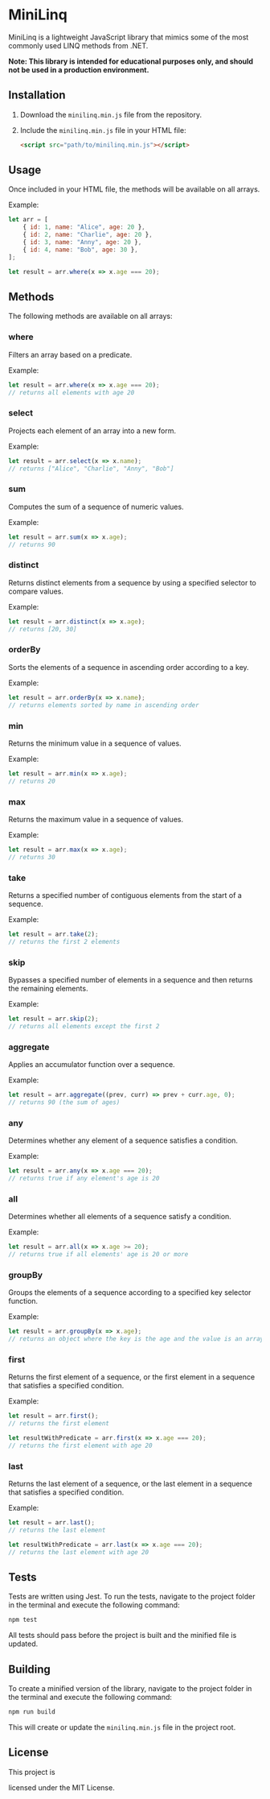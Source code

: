 # MiniLinq

MiniLinq is a lightweight JavaScript library that mimics some of the most commonly used LINQ methods from .NET.

**Note: This library is intended for educational purposes only, and should not be used in a production environment.**

## Installation

1. Download the `minilinq.min.js` file from the repository.
2. Include the `minilinq.min.js` file in your HTML file:

    ```html
    <script src="path/to/minilinq.min.js"></script>
    ```

## Usage

Once included in your HTML file, the methods will be available on all arrays. 

Example:

```javascript
let arr = [
    { id: 1, name: "Alice", age: 20 },
    { id: 2, name: "Charlie", age: 20 },
    { id: 3, name: "Anny", age: 20 },
    { id: 4, name: "Bob", age: 30 },
];

let result = arr.where(x => x.age === 20);
```

## Methods

The following methods are available on all arrays:

### where

Filters an array based on a predicate.

Example:

```javascript
let result = arr.where(x => x.age === 20);
// returns all elements with age 20
```

### select

Projects each element of an array into a new form.

Example:

```javascript
let result = arr.select(x => x.name);
// returns ["Alice", "Charlie", "Anny", "Bob"]
```

### sum

Computes the sum of a sequence of numeric values.

Example:

```javascript
let result = arr.sum(x => x.age);
// returns 90
```

### distinct

Returns distinct elements from a sequence by using a specified selector to compare values.

Example:

```javascript
let result = arr.distinct(x => x.age);
// returns [20, 30]
```

### orderBy

Sorts the elements of a sequence in ascending order according to a key.

Example:

```javascript
let result = arr.orderBy(x => x.name);
// returns elements sorted by name in ascending order
```

### min

Returns the minimum value in a sequence of values.

Example:

```javascript
let result = arr.min(x => x.age);
// returns 20
```

### max

Returns the maximum value in a sequence of values.

Example:

```javascript
let result = arr.max(x => x.age);
// returns 30
```

### take

Returns a specified number of contiguous elements from the start of a sequence.

Example:

```javascript
let result = arr.take(2);
// returns the first 2 elements
```

### skip

Bypasses a specified number of elements in a sequence and then returns the remaining elements.

Example:

```javascript
let result = arr.skip(2);
// returns all elements except the first 2
```

### aggregate

Applies an accumulator function over a sequence.

Example:

```javascript
let result = arr.aggregate((prev, curr) => prev + curr.age, 0);
// returns 90 (the sum of ages)
```

### any

Determines whether any element of a sequence satisfies a condition.

Example:

```javascript
let result = arr.any(x => x.age === 20);
// returns true if any element's age is 20
```

### all

Determines whether all elements of a sequence satisfy a condition.

Example:

```javascript
let result = arr.all(x => x.age >= 20);
// returns true if all elements' age is 20 or more
```

### groupBy

Groups the elements of a sequence according to a specified key selector function.

Example:

```javascript
let result = arr.groupBy(x => x.age);
// returns an object where the key is the age and the value is an array of elements with that age
```

### first

Returns the first element of a sequence, or the first element in a sequence that satisfies a specified condition.

Example:

```javascript
let result = arr.first();
// returns the first element

let resultWithPredicate = arr.first(x => x.age === 20);
// returns the first element with age 20
```

### last

Returns the last element of a sequence, or the last element in a sequence that satisfies a specified condition.

Example:

```javascript
let result = arr.last();
// returns the last element

let resultWithPredicate = arr.last(x => x.age === 20);
// returns the last element with age 20
```

## Tests

Tests are written using Jest. To run the tests, navigate to the project folder in the terminal and execute the following command:

```bash
npm test
```

All tests should pass before the project is built and the minified file is updated.

## Building

To create a minified version of the library, navigate to the project folder in the terminal and execute the following command:

```bash
npm run build
```

This will create or update the `minilinq.min.js` file in the project root.

## License

This project is

 licensed under the MIT License.